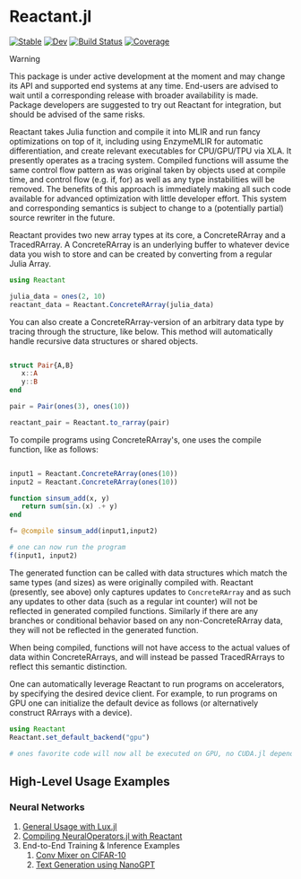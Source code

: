 # Reactant.jl

[![Stable](https://img.shields.io/badge/docs-stable-blue.svg)](https://enzymead.github.io/Reactant.jl/stable)
[![Dev](https://img.shields.io/badge/docs-dev-blue.svg)](https://enzymead.github.io/Reactant.jl/dev)
[![Build Status](https://github.com/EnzymeAD/Reactant.jl/workflows/CI/badge.svg)](https://github.com/EnzymeAD/Reactant.jl/actions)
[![Coverage](https://codecov.io/gh/EnzymeAD/Reactant.jl/branch/master/graph/badge.svg)](https://codecov.io/gh/EnzymeAD/Reactant.jl)

> [!WARNING]  
> This package is under active development at the moment and may change its API and supported end systems at any time. End-users are advised to wait until a corresponding release with broader availability is made. Package developers are suggested to try out Reactant for integration, but should be advised of the same risks.

Reactant takes Julia function and compile it into MLIR and run fancy optimizations on top of it, including using EnzymeMLIR for automatic differentiation, and create relevant executables for CPU/GPU/TPU via XLA. It presently operates as a tracing system. Compiled functions will assume the same control flow pattern as was original taken by objects used at compile time, and control flow (e.g. if, for) as well as any type instabilities will be removed. The benefits of this approach is immediately making all such code available for advanced optimization with little developer effort. This system and corresponding semantics is subject to change to a (potentially partial) source rewriter in the future.

Reactant provides two new array types at its core, a ConcreteRArray and a TracedRArray. A ConcreteRArray is an underlying buffer to whatever device data you wish to store and can be created by converting from a regular Julia Array.

```julia
using Reactant

julia_data = ones(2, 10)
reactant_data = Reactant.ConcreteRArray(julia_data)
```

You can also create a ConcreteRArray-version of an arbitrary data type by tracing through the structure, like below. This method will automatically handle recursive data structures or shared objects.

```julia

struct Pair{A,B}
   x::A
   y::B
end

pair = Pair(ones(3), ones(10))

reactant_pair = Reactant.to_rarray(pair)
``` 

To compile programs using ConcreteRArray's, one uses the compile function, like as follows:

```julia

input1 = Reactant.ConcreteRArray(ones(10))
input2 = Reactant.ConcreteRArray(ones(10))

function sinsum_add(x, y)
   return sum(sin.(x) .+ y)
end

f= @compile sinsum_add(input1,input2)

# one can now run the program
f(input1, input2)
```

The generated function can be called with data structures which match the same types (and sizes) as were originally compiled with. Reactant (presently, see above) only captures updates to `ConcreteRArray` and as such any updates to other data (such as a regular int counter) will not be reflected in generated compiled functions. Similarly if there are any branches or conditional behavior based on any non-ConcreteRArray data, they will not be reflected in the generated function.

When being compiled, functions will not have access to the actual values of data within ConcreteRArrays, and will instead be passed TracedRArrays to reflect this semantic distinction.

One can automatically leverage Reactant to run programs on accelerators, by specifying the desired device client. For example, to run programs on GPU one can initialize the default device as follows (or alternatively construct RArrays with a device).

```julia
using Reactant
Reactant.set_default_backend("gpu")

# ones favorite code will now all be executed on GPU, no CUDA.jl dependency even required!
```

## High-Level Usage Examples

### Neural Networks

1. [General Usage with Lux.jl](https://lux.csail.mit.edu/stable/manual/compiling_lux_models)
2. [Compiling NeuralOperators.jl with Reactant](https://docs.sciml.ai/NeuralOperators/stable/tutorials/reactant/)
3. End-to-End Training & Inference Examples
    1. [Conv Mixer on CIFAR-10](https://github.com/LuxDL/Lux.jl/tree/main/examples/ConvMixer)
    2. [Text Generation using NanoGPT](https://github.com/LuxDL/Lux.jl/tree/main/examples/NanoGPT)
